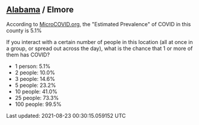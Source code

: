 
## [Alabama](/united-states/alabama) / Elmore

According to [MicroCOVID.org](http://microcovid.org),
the "Estimated Prevalence" of COVID in this county is 5.1%

If you interact with a certain number of people in this location
(all at once in a group, or spread out across the day), what is the chance that
1 or more of them has COVID?

- 1 person: 5.1%
- 2 people: 10.0%
- 3 people: 14.6%
- 5 people: 23.2%
- 10 people: 41.0%
- 25 people: 73.3%
- 100 people: 99.5%

Last updated: 2021-08-23 00:30:15.059152 UTC

